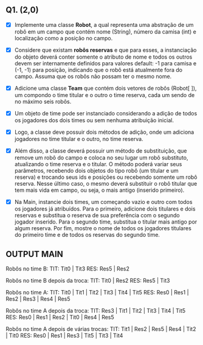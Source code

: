 ## Q1. (2,0)

- [x] Implemente uma classe **Robot**, a qual representa uma abstração de um robô em um campo que contém nome (String), número da camisa (int) e localização como a posição no campo.

- [x] Considere que existam **robôs reservas** e que para esses, a instanciação do objeto deverá conter somente o atributo de nome e todos os outros devem ser internamente definidos para valores default: -1 para camisa e (-1, -1) para posição, indicando que o robô está atualmente fora do campo. Assuma que os robôs não possam ter o mesmo nome.

- [x] Adicione uma classe **Team** que contém dois vetores de robôs (Robot[ ]), um compondo o time titular e o outro o time reserva, cada um sendo de no máximo seis robôs.

- [x] Um objeto de time pode ser instanciado considerando a adição de todos os jogadores dos dois times ou sem nenhuma atribuição inicial.

- [x] Logo, a classe deve possuir dois métodos de adição, onde um adiciona jogadores no time titular e o outro, no time reserva.

- [x] Além disso, a classe deverá possuir um método de substituição, que remove um robô do campo e coloca no seu lugar um robô substituto, atualizando o time reserva e o titular. O método poderá variar seus parâmetros, recebendo dois objetos do tipo robô (um titular e um reserva) e trocando seus ids e posições ou recebendo somente um robô reserva. Nesse último caso, o mesmo deverá substituir o robô titular que tem mais vida em campo, ou seja, o mais antigo (inserido primeiro).

- [x] Na Main, instancie dois times, um começando vazio e outro com todos os jogadores já atribuídos. Para o primeiro, adicione dois titulares e dois reservas e substitua o reserva de sua preferência com o segundo jogador inserido. Para o segundo time, substitua o titular mais antigo por algum reserva. Por fim, mostre o nome de todos os jogadores titulares do primeiro time e de todos os reservas do segundo time.

## OUTPUT MAIN

Robôs no time B:
TIT: Tit0 | Tit3
RES: Res5 | Res2

Robôs no time B depois da troca:
TIT: Tit0 | Res2
RES: Res5 | Tit3

Robôs no time A:
TIT: Tit0 | Tit1 | Tit2 | Tit3 | Tit4 | Tit5
RES: Res0 | Res1 | Res2 | Res3 | Res4 | Res5

Robôs no time A depois da troca:
TIT: Res3 | Tit1 | Tit2 | Tit3 | Tit4 | Tit5
RES: Res0 | Res1 | Res2 | Tit0 | Res4 | Res5

Robôs no time A depois de várias trocas:
TIT: Tit1 | Res2 | Res5 | Res4 | Tit2 | Tit0
RES: Res0 | Res1 | Res3 | Tit5 | Tit3 | Tit4